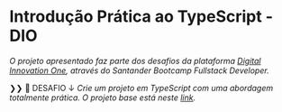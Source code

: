 # Introdução Prática ao TypeScript - DIO

*O projeto apresentado faz parte dos desafios da plataforma [Digital Innovation One](https://web.dio.me/home), através do Santander Bootcamp Fullstack Developer.*

❯❯ 🚀 DESAFIO ↓
*Crie um projeto em TypeScript com uma abordagem totalmente prática. O projeto base está neste [link](https://github.com/lira1705/mentoria-typescript/tree/main/src/desafios).*
